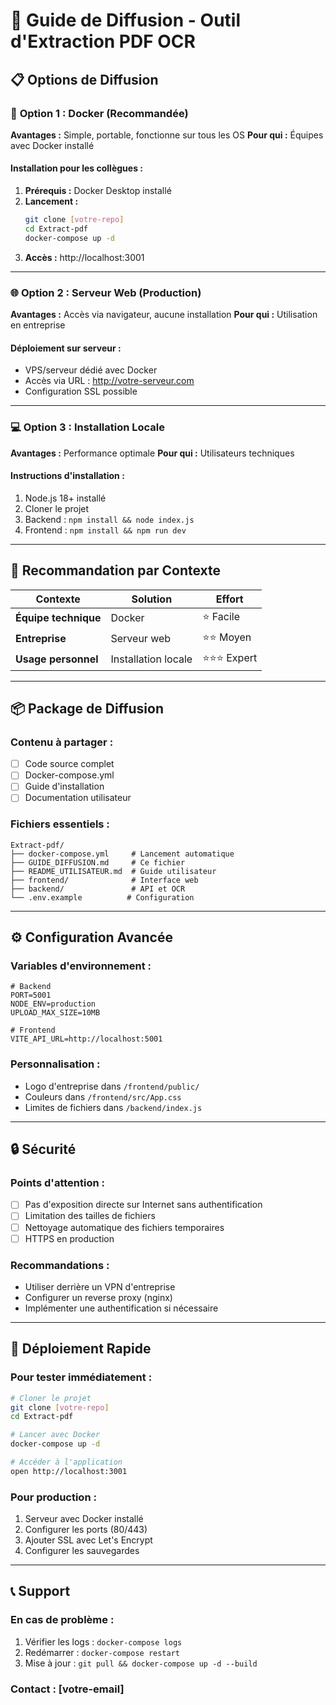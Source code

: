 # 🚀 Guide de Diffusion - Outil d'Extraction PDF OCR

## 📋 Options de Diffusion

### 🐳 **Option 1 : Docker (Recommandée)**
**Avantages :** Simple, portable, fonctionne sur tous les OS
**Pour qui :** Équipes avec Docker installé

#### Installation pour les collègues :
1. **Prérequis :** Docker Desktop installé
2. **Lancement :**
   ```bash
   git clone [votre-repo]
   cd Extract-pdf
   docker-compose up -d
   ```
3. **Accès :** http://localhost:3001

---

### 🌐 **Option 2 : Serveur Web (Production)**
**Avantages :** Accès via navigateur, aucune installation
**Pour qui :** Utilisation en entreprise

#### Déploiement sur serveur :
- VPS/serveur dédié avec Docker
- Accès via URL : http://votre-serveur.com
- Configuration SSL possible

---

### 💻 **Option 3 : Installation Locale**
**Avantages :** Performance optimale
**Pour qui :** Utilisateurs techniques

#### Instructions d'installation :
1. Node.js 18+ installé
2. Cloner le projet
3. Backend : `npm install && node index.js`
4. Frontend : `npm install && npm run dev`

---

## 🎯 Recommandation par Contexte

| Contexte | Solution | Effort |
|----------|----------|--------|
| **Équipe technique** | Docker | ⭐ Facile |
| **Entreprise** | Serveur web | ⭐⭐ Moyen |
| **Usage personnel** | Installation locale | ⭐⭐⭐ Expert |

---

## 📦 Package de Diffusion

### Contenu à partager :
- [ ] Code source complet
- [ ] Docker-compose.yml
- [ ] Guide d'installation
- [ ] Documentation utilisateur

### Fichiers essentiels :
```
Extract-pdf/
├── docker-compose.yml     # Lancement automatique
├── GUIDE_DIFFUSION.md     # Ce fichier
├── README_UTILISATEUR.md  # Guide utilisateur
├── frontend/              # Interface web
├── backend/               # API et OCR
└── .env.example          # Configuration
```

---

## ⚙️ Configuration Avancée

### Variables d'environnement :
```env
# Backend
PORT=5001
NODE_ENV=production
UPLOAD_MAX_SIZE=10MB

# Frontend
VITE_API_URL=http://localhost:5001
```

### Personnalisation :
- Logo d'entreprise dans `/frontend/public/`
- Couleurs dans `/frontend/src/App.css`
- Limites de fichiers dans `/backend/index.js`

---

## 🔒 Sécurité

### Points d'attention :
- [ ] Pas d'exposition directe sur Internet sans authentification
- [ ] Limitation des tailles de fichiers
- [ ] Nettoyage automatique des fichiers temporaires
- [ ] HTTPS en production

### Recommandations :
- Utiliser derrière un VPN d'entreprise
- Configurer un reverse proxy (nginx)
- Implémenter une authentification si nécessaire

---

## 🚀 Déploiement Rapide

### Pour tester immédiatement :
```bash
# Cloner le projet
git clone [votre-repo]
cd Extract-pdf

# Lancer avec Docker
docker-compose up -d

# Accéder à l'application
open http://localhost:3001
```

### Pour production :
1. Serveur avec Docker installé
2. Configurer les ports (80/443)
3. Ajouter SSL avec Let's Encrypt
4. Configurer les sauvegardes

---

## 📞 Support

### En cas de problème :
1. Vérifier les logs : `docker-compose logs`
2. Redémarrer : `docker-compose restart`
3. Mise à jour : `git pull && docker-compose up -d --build`

### Contact : [votre-email]